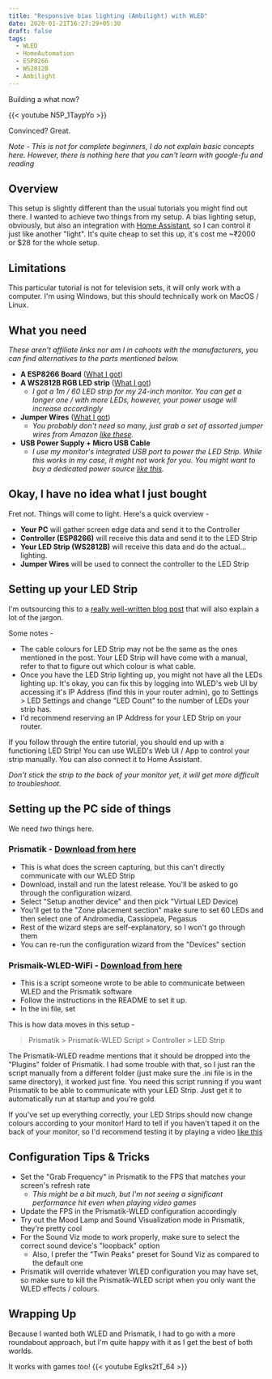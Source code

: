 ```yaml
---
title: "Responsive bias lighting (Ambilight) with WLED"
date: 2020-01-21T16:27:29+05:30
draft: false
tags: 
  - WLED
  - HomeAutomation
  - ESP8266
  - WS2812B
  - Ambilight
---
```

Building a what now? 

{{< youtube N5P_1TaypYo >}}

Convinced? Great.

*Note - This is not for complete beginners, I do not explain basic concepts here. However, there is nothing here that you can't learn with google-fu and reading*

## Overview
This setup is slightly different than the usual tutorials you might find out there. I wanted to achieve two things from my setup. A bias lighting setup, obviously, but also an integration with [Home Assistant](https://www.home-assistant.io/), so I can control it just like another "light". It's quite cheap to set this up, it's cost me ~₹2000 or $28 for the whole setup.

## Limitations
This particular tutorial is not for television sets, it will only work with a computer. I'm using Windows, but this should technically work on MacOS / Linux.

## What you need
*These aren't affiliate links nor am I in cahoots with the manufacturers, you can find alternatives to the parts mentioned below.*

- **A ESP8266 Board** ([What I got](https://www.amazon.in/gp/product/B07262H53W))
- **A WS2812B RGB LED strip** ([What I got](https://www.amazon.in/gp/product/B07V9RN95V))
  - *I got a 1m / 60 LED strip for my 24-inch monitor. You can get a longer one / with more LEDs, however, your power usage will increase accordingly*
- **Jumper Wires** ([What I got](https://www.amazon.in/Electrobot-Jumper-Wires-120-Pieces/dp/B071VQLQQQ))
  - *You probably don't need so many, just grab a set of assorted jumper wires from Amazon [like these](https://www.amazon.in/ApTechDeals-Jumper-Female-breadboard-jumper/dp/B074J9CPV3/).*
- **USB Power Supply + Micro USB Cable**
  - *I use my monitor's integrated USB port to power the LED Strip. While this works in my case, it might not work for you. You might want to buy a dedicated power source [like this](https://www.amazon.in/gp/product/B07RW8RQC5).*

## Okay, I have no idea what I just bought
Fret not. Things will come to light. Here's a quick overview -

- **Your PC** will gather screen edge data and send it to the Controller
- **Controller (ESP8266)** will receive this data and send it to the LED Strip
- **Your LED Strip (WS2812B)** will receive this data and do the actual... lighting.
- **Jumper Wires** will be used to connect the controller to the LED Strip

## Setting up your LED Strip

I'm outsourcing this to a [really well-written blog post](https://tynick.com/blog/11-03-2019/getting-started-with-wled-on-esp8266/) that will also explain a lot of the jargon.

Some notes - 

- The cable colours for LED Strip may not be the same as the ones mentioned in the post. Your LED Strip will have come with a manual, refer to that to figure out which colour is what cable.
- Once you have the LED Strip lighting up, you might not have all the LEDs lighting up. It's okay, you can fix this by logging into WLED's web UI by accessing it's IP Address (find this in your router admin), go to Settings > LED Settings and change "LED Count" to the number of LEDs your strip has.
- I'd recommend reserving an IP Address for your LED Strip on your router. 

If you follow through the entire tutorial, you should end up with a functioning LED Strip! You can use WLED's Web UI / App to control your strip manually. You can also connect it to Home Assistant. 

*Don't stick the strip to the back of your monitor yet, it will get more difficult to troubleshoot.*
## Setting up the PC side of things 

We need *two* things here. 
### Prismatik - [Download from here](https://github.com/psieg/Lightpack/releases)

  - This is what does the screen capturing, but this can't directly communicate with our WLED Strip
  - Download, install and run the latest release. You'll be asked to go through the configuration wizard. 
  - Select "Setup another device" and then pick "Virtual LED Device)
  - You'll get to the "Zone placement section" make sure to set 60 LEDs and then select one of Andromedia, Cassiopeia, Pegasus
  - Rest of the wizard steps are self-explanatory, so I won't go through them
  - You can re-run the configuration wizard from the "Devices" section


### Prismaik-WLED-WiFi - [Download from here](https://github.com/Lord-FEAR/Prismatik-WLED-WiFi)

  - This is a script someone wrote to be able to communicate between WLED and the Prismatik software
  - Follow the instructions in the README to set it up.
  - In the ini file, set 

This is how data moves in this setup - 

> Prismatik > Prismatik-WLED Script > Controller > LED Strip

The Prismatik-WLED readme mentions that it should be dropped into the "Plugins" folder of Prismatik. I had some trouble with that, so I just ran the script manually from a different folder (just make sure the .ini file is in the same directory), it worked just fine. You need this script running if you want Prismatik to be able to communicate with your LED Strip. Just get it to automatically run at startup and you're gold. 

If you've set up everything correctly, your LED Strips should now change colours according to your monitor! Hard to tell if you haven't taped it on the back of your monitor, so I'd recommend testing it by playing a video [like this](https://www.youtube.com/watch?v=8u4UzzJZAUg)

## Configuration Tips & Tricks

- Set the "Grab Frequency" in Prismatik to the FPS that matches your screen's refresh rate
  - *This might be a bit much, but I'm not seeing a significant performance hit even when playing video games*
- Update the FPS in the Prismatik-WLED configuration accordingly
- Try out the Mood Lamp and Sound Visualization mode in Prismatik, they're pretty cool
- For the Sound Viz mode to work properly, make sure to select the correct sound device's "loopback" option
  - Also, I prefer the "Twin Peaks" preset for Sound Viz as compared to the default one
- Prismatik will override whatever WLED configuration you may have set, so make sure to kill the Prismatik-WLED script when you only want the WLED effects / colours.

## Wrapping Up
Because I wanted both WLED and Prismatik, I had to go with a more roundabout approach, but I'm quite happy with it as I get the best of both worlds.

It works with games too! 
{{< youtube Eglks2tT_64 >}}
